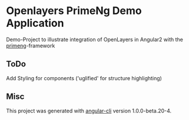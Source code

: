 # Openlayers PrimeNg Demo Application

Demo-Project to illustrate integration of OpenLayers in Angular2 with the [primeng](http://www.primefaces.org/primeng/#/)-framework

## ToDo

Add Styling for components ('uglified' for structure highlighting)


## Misc

This project was generated with [angular-cli](https://github.com/angular/angular-cli) version 1.0.0-beta.20-4.
